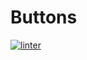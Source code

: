 # Buttons
[![linter](https://github.com/MmeiyuC/Buttons/workflows/linter/badge.svg)](https://github.com/marketplace/actions/super-linter)
